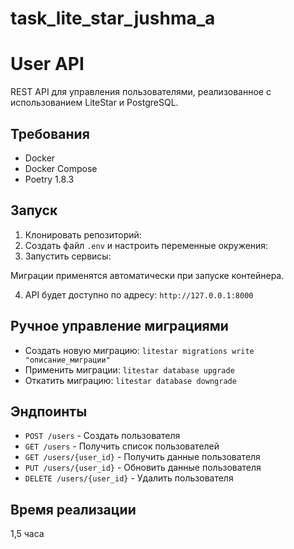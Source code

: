 # task_lite_star_jushma_a
# User API

REST API для управления пользователями, реализованное с использованием LiteStar и PostgreSQL.

## Требования
- Docker
- Docker Compose
- Poetry 1.8.3

## Запуск

1. Клонировать репозиторий:
2. Создать файл `.env`  и настроить переменные окружения:
3. Запустить сервисы:

Миграции применятся автоматически при запуске контейнера.

4. API будет доступно по адресу: `http://127.0.0.1:8000`

## Ручное управление миграциями
- Создать новую миграцию: `litestar migrations write "описание_миграции"`
- Применить миграции: `litestar database upgrade`
- Откатить миграцию: `litestar database downgrade`

## Эндпоинты
- `POST /users` - Создать пользователя
- `GET /users` - Получить список пользователей
- `GET /users/{user_id}` - Получить данные пользователя
- `PUT /users/{user_id}` - Обновить данные пользователя
- `DELETE /users/{user_id}` - Удалить пользователя

## Время реализации
1,5 часа
